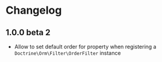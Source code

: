 # Changelog

## 1.0.0 beta 2

* Allow to set default order for property when registering a `Doctrine\Orm\Filter\OrderFilter` instance
